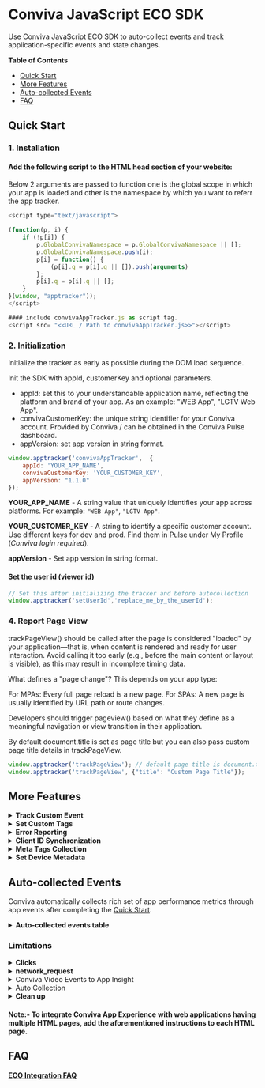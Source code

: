 # Conviva JavaScript ECO SDK

Use Conviva JavaScript ECO SDK to auto-collect events and track application-specific events and state changes.

**Table of Contents**
- [Quick Start](#quick-start)
- [More Features](#more-features)
- [Auto-collected Events](#auto-collected-events)
- [FAQ](#faq)

## Quick Start

### 1. Installation
<!--self-serve[Manual]-->
#### Add the following script to the HTML head section of your website:
Below 2 arguments are passed to function one is the global scope in which your app is loaded and other is the namespace by which you want to referr the app tracker.
```js
<script type="text/javascript">

(function(p, i) {
    if (!p[i]) {
        p.GlobalConvivaNamespace = p.GlobalConvivaNamespace || [];
        p.GlobalConvivaNamespace.push(i);
        p[i] = function() {
            (p[i].q = p[i].q || []).push(arguments)
        };
        p[i].q = p[i].q || [];
    }
}(window, "apptracker"));
</script>

#### include convivaAppTracker.js as script tag.
<script src= "<<URL / Path to convivaAppTracker.js>>"></script>
```
<!--eof-self-serve--> 
### 2. Initialization

 Initialize the tracker as early as possible during the DOM load sequence.

Init the SDK with appId, customerKey and optional parameters. 
- appId: set this to your understandable application name, reflecting the platform and brand of your app. As an example: "WEB App", "LGTV Web App".
- convivaCustomerKey: the unique string identifier for your Conviva account. Provided by Conviva / can be obtained in the Conviva Pulse dashboard. 
- appVersion: set app version in string format.

```js
window.apptracker('convivaAppTracker',  {
    appId: 'YOUR_APP_NAME',
    convivaCustomerKey: 'YOUR_CUSTOMER_KEY',
    appVersion: "1.1.0"
});
```
**YOUR_APP_NAME** - A string value that uniquely identifies your app across platforms. For example: `"WEB App"`, `"LGTV App"`.

**YOUR_CUSTOMER_KEY** - A string to identify a specific customer account. Use different keys for dev and prod. Find them in [Pulse](https://pulse.conviva.com/app/profile/applications) under My Profile (_Conviva login required_). 

**appVersion** - Set app version in string format.

#### Set the user id (viewer id)
```js
// Set this after initializing the tracker and before autocollection
window.apptracker('setUserId','replace_me_by_the_userId');
```

### 4. Report Page View

trackPageView() should be called after the page is considered "loaded" by your application—that is, when content is rendered and ready for user interaction. Avoid calling it too early (e.g., before the main content or layout is visible), as this may result in incomplete timing data.

What defines a "page change"?
This depends on your app type:

For MPAs: Every full page reload is a new page.
For SPAs: A new page is usually identified by URL path or route changes.

Developers should trigger pageview() based on what they define as a meaningful navigation or view transition in their application.

By default document.title is set as page title but you can also pass custom page title details in trackPageView.
```js
window.apptracker('trackPageView'); // default page title is document.title
window.apptracker('trackPageView', {"title": "Custom Page Title"});
```


## More Features

<details>
<!--self-serve-custom-event-->
<summary><b>Track Custom Event</b></summary>
    
Use trackCustomEvent() API to track all kinds of events. This API provides 2 fields to describe the tracked events.

name - Name of the custom event. (Mandatory)

data - Any type of data in json format.

The following example shows the data in JSON format.
```js
let custom_data = {
                    "identifier1": "test",
                    "identifier2": 1,
                    "identifier3":true
                  };

window.apptracker('trackCustomEvent', {
    name: "custom_event_name",
    data: custom_data
});
```
<!--eof-self-serve-custom-event-->
</details>

<details>
<!--self-serve-custom-event-->
<summary><b>Set Custom Tags</b></summary>

Custom Tags are global tags applied to all events and persist throughout the application lifespan, or until they are removed.
Use setCustomTags() API to set all kinds of tags (key value pairs). This API provides 1 argument that accepts data in JSON Format to describe the tags.

The following example shows the implementation of setting custom tags.
In this example we have 3 different tags tagKey1, tagKey2, tagKey3 with 3 different values.

```js
let customTagsToSet = {"tagKey1": "tagValue1","tagKey2": 1,"tagKey3":true};
window.apptracker('setCustomTags', customTagsToSet);

```

**Clear previously set custom tags:**
Use unsetCustomTags() API to unset or remove that were already set. This API provides 1 argument to describe an array of tag keys to unset.

The following example shows the implementation of unset or remove custom tags.
```js
let customTagsToUnset = ['tagKey2', 'tagKey3'];
window.apptracker('unsetCustomTags' customTagsToUnset);
```
<!--eof-self-serve-custom-event-->
</details>

<details>
    <summary><b>Error Reporting</b></summary>
    
Uncaught exceptions and unhandled rejections are automatically collected and enabled by default. To report caught exceptions or other errors, use the following API:

```js
window.apptracker("trackError", { "message": "Test error" });

```
</details>

<details>
<summary><b>Client ID Synchronization</b></summary>

When integrating multiple Conviva ECO Sensor instances across different environments (e.g., subdomains of a single customer, mobile apps opening webviews), clientId may not be shared automatically. To maintain consistency, the sensor provides getClientId and setClientId APIs to manually synchronize clientId between instances.

Use Cases:
- Mobile App to WebView Synchronization
- Cross-Subdomain Client ID Synchronization

**Note**: The Conviva JavaScript ECO SDK utilizes **local storage** to cache some data.

- `getClientId()` – Retrieves the current Client ID
- `setClientId(clientId)` – Sets a specific Client ID


**Retrieve the Client ID**

Retrieves the current clientId from an already initialized sensor instance.
```js
// Always call getClientId() after convivaAppTracker()
window.apptracker('convivaAppTracker',  {
    appId: 'YOUR_APP_NAME_AS_STRING',
    convivaCustomerKey: 'CONVIVA_ACCOUNT_CUSTOMER_KEY',
    appVersion: "1.1.0"
});
clientId = window.apptracker('getClientId');
```


**Set the Client ID**

Sets a specific clientId before initializing the SDK.

```js
// Always call setClientId() before convivaAppTracker()
window.apptracker('setClientId', clientId);
window.apptracker('convivaAppTracker',  {
    appId: 'YOUR_APP_NAME_AS_STRING',
    convivaCustomerKey: 'CONVIVA_ACCOUNT_CUSTOMER_KEY',
    appVersion: "1.1.0"
});
```

</details>

<details>
<summary><b>Meta Tags Collection </b></summary>
This feature enables tracking of meta tags from the `<head>` section of an HTML page based on the provided configuration.

Example meta tags in an HTML Page:
```js
<html>
    <head>
        <meta name="keywords" content="HTML, CSS, JavaScript">
        <meta name="description" content="Free Web tutorials for HTML and CSS">
        <meta name="author" content="John Doe">
        <meta http-equiv="refresh" content="30">
        <meta name="viewport" content="width=device-width, initial-scale=1.0">
        <meta property="site_name" content="goole.com">
        <meta property="title" content="Sample app">
        <meta property="description" content="TV series content">
        <meta property="locale" content="es_ES">
        <meta property="type" content="video">
    </head>
</html>
```
**Configure Meta Tags Tracking**

Structure of metaTagsTracking config 
```js
//for below meta tags
<HTML>
    <HEAD>
    <meta name="keywords" content="HTML, CSS, JavaScript">
    <meta name="description" content="Free Web tutorials for HTML and CSS">
    <meta name="author" content="John Doe">
    <meta http-equiv="refresh" content="30">
    <meta name="viewport" content="width=device-width, initial-scale=1.0">
    <meta property="site_name" content="goole.com">
    <meta property="title" content="Sample app">
    <meta property="description" content="Tv series content">
    <meta property="locale" content="es_ES">
    <meta property="type" content="video">
    </HEAD>
</HTML>

//Example config to collect all name attributes and it's value and few certain property attributes and it's value.
 window.apptracker('convivaAppTracker',  {
    appId: 'YOUR_APP_NAME_AS_STRING',
    convivaCustomerKey: 'CONVIVA_ACCOUNT_CUSTOMER_KEY',
    appVersion: "1.1.0",
    contexts: {
        performanceTiming: true
    },
    configs:{
        metaTagsTracking: {
          "tags":
            [
              {
                "key": "name", //mandatory //here key sepcifies what attributes tag to collect
                "value": "content", //mandatory //value specifies the value .
              },
              {
                "key": "property",
                "value": "content",
                "condition": ["title", "locale"] // optional //value of attributes placed in key to collect 
              },
              ...
            ]
        }
    }
});

```

</details>

<details>
<summary><b>Set Device Metadata</b></summary>


`deviceMetadata` is an object containing key-value pairs for predefined values, such as DeviceType and DeviceCategory, as well as additional properties like DeviceBrand, DeviceManufacturer, and DeviceModel.

Conviva automatically collects deviceMetadata for Web apps and mobile browsers. However, for devices like set-top boxes, smart TVs, gaming consoles, and others, you will need to manually set the `deviceMetadata`.

**Example of setting deviceMetadata:**

```js
    const deviceMetadata = {};
    deviceMetadata['DeviceBrand'] = 'Apple';
    deviceMetadata['DeviceManufacturer'] = 'Apple';
    deviceMetadata['DeviceModel'] = 'MacBookPro';
    deviceMetadata['DeviceType'] = 'Vehicle';
    deviceMetadata['DeviceVersion'] = 'NAForMac';
    deviceMetadata['OperatingSystemName'] = 'MAC';
    deviceMetadata['OperatingSystemVersion'] = '10.13.6';
    deviceMetadata['DeviceCategory'] = 'LNX';
    deviceMetadata['FrameworkName'] = 'Web';
    deviceMetadata['FrameworkVersion'] = '1.0.0';

  
    // Initialize app tracker by passing appId, customerKey and tracker configuration URL. By default xhrtracking is disabled. To enable, configure it to true in configuration argument
    tracker('convivaAppTracker', {
      appId: 'JS-App-Sensor-Test-App-v1',
      appVersion:'19.2.0-rc',
      convivaCustomerKey: '4d2f03dddf417990f520f09d79b11ab014c39dab',
      deviceMetadata: deviceMetadata,
      contexts: {
        performanceTiming: true,
        session: true
      }
    });
```

<details>
    <summary><b>The table of predefined metadata keys for deviceMetadata</b></summary>
    

| Key                       | Type                           | Description                                                                        | Example Values                                  |
|---------------------------|--------------------------------|------------------------------------------------------------------------------------|------------------------------------------------|
| DeviceBrand               | string                         | Brand of the device                                                                | `"Comcast"`, `"LG"`, `"Google"`, `"Vizio"`          |
| DeviceManufacturer        | string                         | Manufacturer of the device                                                         | `"Sony"`, `"Comcast"`, `"Google"`, `"Microsoft"`              |
| DeviceModel               | string                         | Model of the device                                                                | `"Comcast Flex"`, `"UTU7000_KA"`, `"Xbox One"`            |
| DeviceType                | Prescribed values of DeviceType | Type of the device. Only allows the DeviceType values and discards any other string values | DESKTOP, Console, Mobile (see [table below](#devicecategory-pre-defined-string-values))     |
| DeviceVersion             | string                         | Device firmware version                                                            | `"10"`, `"9"`                                       |
| OperatingSystemName       | string                         | Name of the operating system used by the device, in uppercase                      | `"Tizen"`, `"webOS"`, `"Vizio`", `"Linux`", `"Xbox OS"`, `"Chrome OS"` |
| OperatingSystemVersion    | string                         | Version of the operating system used by the device                                 | `"10.10.1"`, `"8.1"`, `"T-INFOLINK2012-1012"`, `"1.56.500000"` |
| DeviceCategory            | Prescribed values of DeviceCategory | Device category to which the used device belongs. Only allows DeviceCategory values and discards any other string values | WEB, AND, PS (see [table below](#devicetype-pre-defined-string-values))                  |
| FrameworkName             | string                         | Application framework name                                                         | `"React TV"`, `"LightningJS"`, `"Angular"`                                            |
| FrameworkVersion          | string                         | Application framework version                                                      | `"1.2.3"`                                            |                                          |

#### DeviceCategory Pre-defined String Values:

| Value       | Description                                                                                                                                                                                                                                       |
|-------------|---------------------------------------------------------------------------------------------------------------------------------------------------------------------------------------------------------------------------------------------------|
| AND         | The device is an Android device like Samsung Galaxy, Amazon Fire TV, Android TV, or Android Tablet.                                                                                                       |
| APL         | The device is an Apple device like iPhone or Apple TV.                                                                                                                                                     |
| CHR         | The device is a Google Chromecast STB or Android TV with built-in Chromecast.                                                                                                                             |
| DSKAPP      | The device is a desktop computer (including notebooks) where video is played in an installed app, as opposed to a browser.                                                                                |
| SIMULATOR   | The device is a simulated video session used for testing.                                                                                                                                                  |
| KAIOS       | The device is a phone or other device based on KaiOS OS, such as the Lyf Jio F30C.                                                                                                                         |
| LGTV        | The device is an LG smart TV, including NetCast and webOS.                                                                                                                                                 |
| LNX         | This mostly covers various Set-Top Boxes and Smart TVs that use custom Linux-based SDKs.                                                                                                                   |
| NINTENDO    | The device is a Nintendo games console, including Wii and Switch.                                                                                                                                          |
| PS          | The device is a PlayStation console, including PS3 and PS4.                                                                                                                                                |
| RK          | The device is a Roku device.                                                                                                                                                                               |
| SAMSUNGTV   | The device is a Samsung Smart TV, including Orsay and Tizen.                                                                                                                                               |
| VIDAA       | Vidaa-based devices, using an operating system developed by Hisense.                                                                                                                                       |
| VIZIOTV     | Category for native app integrations on Vizio TVs using the SmartCast platform (from 2016 onwards).                                                                                                        |
| WEB         | The device can be any device with an in-browser HTML5-based player. Video is played in the browser using HTML5 technology, in browsers like Chrome, Edge, Firefox, Internet Explorer, Opera, or Safari.     |
| WIN         | The device is a Windows OS-based handheld device, like a Windows Phone or Windows Tablet.                                                                                                                 |
| XB          | The device is an Xbox console, including Xbox 360 and Xbox One.                                                                                                                                            |

#### DeviceType Pre-defined String Values:

| Value     | Description                                                   |
|-----------|---------------------------------------------------------------|
| DESKTOP   | The device is a desktop or laptop computer.                   |
| Console   | The device is a gaming console.                               |
| Settop    | The device is a set-top box.                                  |
| Mobile    | The device is a mobile phone.                                 |
| Tablet    | The device is a tablet.                                       |
| SmartTV   | The device is a smart TV.                                     |
| Vehicle   | The device is a vehicle infotainment system.                  |
| Other     | Other device types.                                           |


</details>

</details>

## Auto-collected Events

Conviva automatically collects rich set of app performance metrics through app events after completing the [Quick Start](#quick-start).

<details>
  <summary><b>Auto-collected events table</b></summary>


Event | Occurrence | Notes |
------|------------|-------|
network_request | after receiving the network request response | only supports xmlHttpRequest/fetch|
page_ping | Max X and Y scroll positions difference comparing to the last event|
application_error | when an error occurrs in the application|
button_click | on the button click callback| only if element is type button or button tag \n preventDefault and stopPropagation prevents to auto collect these events|
link_click | on the link click callback|only if element is anchor tag \n preventDefault and stopPropagation prevents to auto collect these events|
application_background | when visibility state change to `hidden`|
application_foreground | when visibility state change to `visible`|
Largest Contentful Paint| timing information about the largest image or text paint before user input on a web page| Context|
First App Launch| First time launch in the browser|Custom Tag Context|
page_loaded | On "load" event listener | Used to compute Page Loads, Avg Document Load Time, Avg DNS Lookup Time, Avg Document Response Time metrics.

To learn about the default metrics for analyzing the native and web applications performance, such as App Crashes, Avg Screen Load Time, and Page Loads, refer to the [ECO Metrics](https://pulse.conviva.com/learning-center/content/eco/eco_metrics.html) page in the Learning Center.

</details>

### Limitations

<details>
  <summary><b>Clicks</b></summary>

The collection of all types of clicks is automatically supported, including those from standard HTML elements as well as elements created using React, Angular, and Vue frameworks. We also offer an experimental remote configuration specifically for click events, aiming to dynamically add support for non-standard or unsupported frameworks. For further assistance, please contact the Conviva support team. 
**Note:** `preventDefault` and `stopPropagation` will prevent the auto-collection of button and link click events.

**Migration of Pulse dimensions for clicks**

Starting with version [v1.1.2](https://github.com/Conviva/conviva-js-appanalytics/releases/tag/v1.1.2) of the SDK, the attribute keys for click events have been updated.
If you are using v1.1.1 or earlier and currently mapping `elementText`, you must update your configuration when upgrading to v1.1.2 or later. Specifically, update the mapping in [ECO Activation](https://pulse.conviva.com/app/activation/home) by mapping `elementText` to `text`, then redeploy to apply the changes.

To ensure metrics reflect the updates, please review and update your event/metric mappings in [ECO Activation](https://pulse.conviva.com/app/activation/home) if you are using any of the following attributes:
| <=v1.1.1                       | >=v1.1.2                       |
|--------------------------------|--------------------------------|
| elementType                    | elementType                    |
| elementText                    | text                           |
| elementName                    | elementName                    |
| elementValue                   | value                          |
| elementId                      | id                             |
| elementClasses                 | class                          |

</details>

<details>
  <summary><b>network_request</b></summary>

This feature supports tracking network requests triggered within the application using `XMLHttpRequest` and the Fetch API.

**Request and Response Body Collection:**

  Collected only when:
  - Size is < 10KB.
  - Response body is type JSON.
  - Content-type is `"json"`, `"text/plain"`, `"text/javascript"` or `"application/javascript"`.

 **Request and Response Header Collection:**

 Collected only when:
  - The server is provisioned with `"Access-Control-Expose-Headers:"`.

</details>

<details>
  <summary>Conviva Video Events to App Insight</summary>

We need minimum of the Video Sensor Core SDK Version of 4.5.13 to be in a stage to delegate the events:

[v4.5.13](https://github.com/Conviva/conviva-js-coresdk/releases/tag/v4.5.13)

4.5.13 (27/DEC/2022)
    - Supports broadcasting video events to Conviva Eco SDKs to consume. For non App Insights users, there is no impact.
    - We only send following fields from video events into Eco events (name, sid, iid, clid, st, cen, ced, an).

[v4.7.11](https://github.com/Conviva/conviva-js-coresdk/releases/tag/v4.7.11)

4.7.11 (30/SEP/2024)
    - Added required attributes in Video events broadcasted to Conviva ECO Sensor SDKs to consume. For non ECO users, there is no impact.
    - We send following fields from video events into Eco events (name, sid, iid, clid, st, cen, ced, an, pn, cl, lv, tags, vid, url, sst, sid, fw, fwv, mv, mn, old, new).

</details>

<details>
  <summary>Auto Collection</summary>
  
#### Autocollection of Errors
Auto collection for Errors / exceptions is enabled by default.

Alternatively, you could report exceptions manually using the following API:

```js
window.apptracker('trackError', {
    message: 'Cannot get user object',
    filename: 'shop.js',
    error: exceptionObj //Exception object containing properties describing the exception.
});
```
#### Autocollection of Clicks
Auto collection Link clicks and button clicks is available till version v1.1.1
Additionally, v1.1.2 enables collection of all kinds of clicks automatically and currently supports standard html elements, elements created using reactjs, angular and vue frameworks.

We additionally have an experimental remote config specifically for clicks to attempt adding support of any non-standard/unsupported frameworks dynamically. Kindly reach out to Conviva support team.

#### AutoCollection of Meta tags from HEAD section of HTML page
This feature supports to track the Meta tags from HEAD section of HTML page based on the config provided.

#### Auto Ingestion of "traceparent" header to network requests
This feature supports to ingest "traceparent" header into network requests based on the config provided. 
Note: This ingestion is disabled by default, reach out to Conviva Team enabling the tracking.

#### AutoCollection of Network Request made using XMLHttpRequest and fetch api
This feature supports to track the Network Requests triggerred with in application using XMLHttpRequest and fetch api
*Note: This collection is disabled by default, reach out to Conviva Team enabling the tracking.* <br>

<br> *Here are some of the granular details/limitations of the feature:*
* *Response and Request Body atributes are collected only when the:*
    * *size is < 10kb and the content-length is available* 
    * *response body is type json and content-type is "json", "text/plain", "text/javascript" or "application/javascript"*
* *Response and Request Headers are collected only when the:*
    * *server is provisioned with "Access-Control-Expose-Headers:*"* 


</details>

<details>
  <summary><b>Clean up</summary>
"cleanup" api support is not available in older browsers(Chrome: < 66, Mozila: < 57, Safari: < 12.1)
</details>

#### Note:- To integrate Conviva App Experience with web applications having multiple HTML pages, add the aforementioned instructions to each HTML page. 


## FAQ

[ECO Integration FAQ](https://pulse.conviva.com/learning-center/content/sensor_developer_center/tools/eco_integration/eco_integration_faq.htm)

